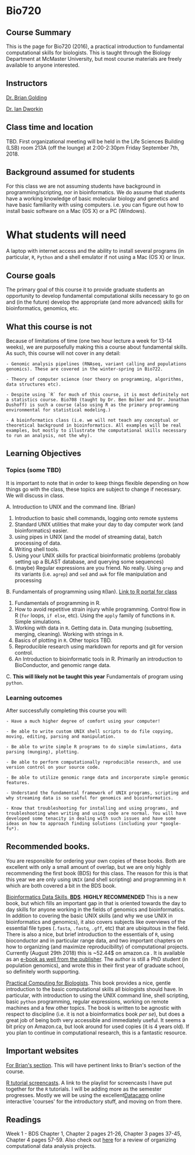 # Bio720

## Course Summary
This is the page for Bio720 (2016), a practical introduction to fundamental computational skills for biologists. This is taught through the Biology Department at McMaster University, but most course materials are freely available to anyone interested.

## Instructors
[Dr. Brian Golding](http://helix.biology.mcmaster.ca/)

[Dr. Ian Dworkin](https://scholar.google.com/citations?user=Iium3AEAAAAJ&hl=)

## Class time and location
TBD. First organizational meeting will be held in the Life Sciences Building (LSB) room 213A
(off the lounge) at 2:00-2:30pm Friday September 7th, 2018.

## Background assumed for students
For this class we are not assuming students have background in programming/scripting, nor in bioinformatics. We do assume that students have a working knowledge of basic molecular biology and genetics and have basic familiarity with using computers. i.e. you can figure out how to install basic software on a Mac (OS X) or a PC (Windows).

# What students will need
A laptop with internet access and the ability to install several programs (in particular, `R`, `Python` and a shell emulator if not using a Mac (OS X) or linux.

## Course goals
The primary goal of this course it to provide graduate students an opportunity to develop fundamental computational skills necessary to go on and (in the future) develop the appropriate (and more advanced) skills for bioinformatics, genomics, etc.

## **What this course is not**
Because of limitations of time (one two hour lecture a week for 13-14 weeks), we are purposefully making this a course about fundamental skills. As such, this course will not cover in any detail:

    - Genomic analysis pipelines (RNAseq, variant calling and populations genomics). These are covered in the winter-spring in Bio722.

    - Theory of computer science (nor theory on programming, algorithms, data structures etc).

    - Despite using `R` for much of this course, it is most definitely not a statistics course. Bio708 (taught by Dr. Ben Bolker and Dr. Jonathan Dushoff) is such a course (also using R as the primary programming environmental for statistical modeling.)

    - A bioinformatics class (i.e. we will not teach any conceptual or theoretical background in bioinformatics. All examples will be real examples, but mostly to illustrate the computational skills necessary to run an analysis, not the why).


## Learning Objectives

### Topics (some TBD)
 It is important to note that in order to keep things flexible depending on how things go with the class, these topics are subject to change if necessary. We will discuss in class.

A. Introduction to UNIX and the command line. (Brian)
  1. Introduction to basic shell commands, logging onto remote systems
  2. Standard UNIX utilities that make your day to day computer work (and bioinformatics) easier.
  3. using pipes in UNIX (and the model of streaming data), batch processing of data.
  4. Writing shell tools.
  5. Using your UNIX skills for practical bioinformatic problems (probably setting up a BLAST database, and querying some sequences)
  6. (maybe) Regular expressions are you friend. No really. Using `grep` and its variants (i.e. `agrep`) and `sed` and `awk` for file manipulation and processing

B. Fundamentals of programming using `R`(Ian). [Link to R portal for class](https://github.com/DworkinLab/Bio720/blob/master/Introduction_to_R.md)
  1. Fundamentals of programming in R.
  2. How to avoid repetitive strain injury while programming. Control flow in R (`for` loops, `if else`, etc). Using the `apply` family of functions in `R`. Simple  simulations.
  3. Working with data in `R`. Getting data in. Data munging (subsetting, merging, cleaning). Working with strings in `R`.
  4. Basics of plotting in `R`. Other topics TBD.
  5. Reproducible research using markdown for reports and git for version control.
  6. An Introduction to bioinformatic tools in R. Primarily an introduction to BioConductor, and genomic range data.

C. **This will likely not be taught this year** Fundamentals of program using `python`.

### Learning outcomes

After successfully completing this course you will:

    - Have a much higher degree of comfort using your computer!

    - Be able to write custom UNIX shell scripts to do file copying, moving, editing, parsing and manipulation.

    - Be able to write simple R programs to do simple simulations, data parsing (munging), plotting.

    - Be able to perform computationally reproducible research, and use version control on your source code.

    - Be able to utilize genomic range data and incorporate simple genomic features.

    - Understand the fundamental framework of UNIX programs, scripting and why streaming data is so useful for genomics and bioinformatics.

    - Know that troubleshooting for installing and using programs, and troubleshooting when writing and using code are normal. You will have developed some tenacity in dealing with such issues and have some ideas on how to approach finding solutions (including your *google-fu*).

## Recommended books.
You are responsible for ordering your own copies of these books. Both are excellent with only a small amount of overlap, but we are only highly recommending the first book (BDS) for this class. The reason for this is that this year we are only using `UNIX` (and shell scripting) and programming in `R` which are both covered a bit in the BDS book.

[Bioinformatics Data Skills, **BDS**](http://www.amazon.ca/Bioinformatics-Data-Skills-Reproducible-Research/dp/1449367372/ref=sr_1_1?s=books&ie=UTF8&qid=1440614667&sr=1-1&keywords=bioinformatics+data+skills). **HIGHLY RECOMMENDED** This is a new book, but which fills an important gap in that is oriented towards the day to day skills for anyone working in the fields of genomics and bioinformatics. In addition to covering the basic UNIX skills (and why we use UNIX in bioinformatics and genomics), it also covers subjects like overviews of the essential file types (`.fasta`, `.fastq`, `.gff`, etc) that are ubiquitous in the field. There is also a nice, but brief introduction to the essentials of `R`, using bioconductor and in particular range data, and two important chapters on how to organizing (and maximize reproducibility) of computational projects. Currently (August 29th 2018) this is ~52.44$ on amazon.ca . It is available as an [e-book as well from the publisher](http://shop.oreilly.com/product/0636920030157.do). The author is still a PhD student (in population genomics), and wrote this in their first year of graduate school, so definitely worth supporting.

[Practical Computing for Biologists](http://www.amazon.com/s/ref=nb_sb_ss_c_0_24?url=search-alias%3Dstripbooks&field-keywords=practical+computing+for+biologists&sprefix=practical+computing+for+biologists%2Caps%2C144). This book provides a nice, gentle introduction to the basic computational skills all biologists should have. In particular, with introduction to using the UNIX command line, shell scripting, basic `python` programming, regular expressions, working on remote machines and a few other topics. The book is written to be agnostic with respect to discipline (i.e. it is not a bioinformatics book *per se*), but does a great job of being both very accessible and immediately useful. It seems a bit pricy on Amazon.ca, but look around for used copies (it is 4 years old). If you plan to continue in computational research, this is a fantastic resource.


## Important websites

[For Brian's section](http://helix.mcmaster.ca/720.html). This will have pertinent links to Brian's section of the course.

[R tutorial screencasts](https://github.com/DworkinLab/Bio720/blob/master/Introduction_to_R.md). A link to the playlist for screencasts I have put together for the `R` tutorials. I will be adding more as the semester progresses. Mostly we will be using the excellent[Datacamp](https://www.datacamp.com/) online interactive 'courses' for the introductory stuff, and moving on from there.

## Readings
Week 1 - BDS Chapter 1, Chapter 2 pages 21-26, Chapter 3 pages 37-45, Chapter 4 pages 57-59.
  Also check out [here](https://github.com/DworkinLab/Bio720/blob/master/IntroductionMarkdownAndVersionControl/Bio720_IntroductionMarkdown.md#a-few-words-on-project-organization) for a review of organizing computational data analysis projects.
